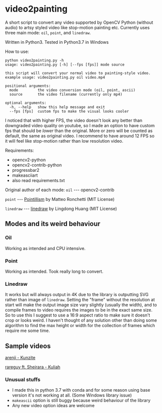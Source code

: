 # video2painting

A short script to convert any video supported by OpenCV Python (without audio) to artsy styled video like stop-motion painting etc. Currently uses three main mode: `oil`, `point`, and `linedraw`.

Written in Python3.
Tested in Python3.7 in Windows

How to use:
```
python video2painting.py -h
usage: video2painting.py [-h] [--fps [fps]] mode source

this script will convert your normal video to painting-style video. example usage: video2painting.py oil video.mp4

positional arguments:
  mode         the video conversion mode (oil, point, ascii)
  source       the video filename (currently only mp4)

optional arguments:
  -h, --help   show this help message and exit
  --fps [fps]  custom fps to make the visual looks cooler
```

I noticed that with higher FPS, the video doesn't look any better than downgraded video quality on youtube, so I made an option to have custom fps that should be *lower* than the original. More or zero will be counted as default, the same as original video. I recommend to have around 12 FPS so it will feel like stop-motion rather than low resolution video.

Requirements:
- opencv2-python
- opencv2-contrib-python
- progressbar2
- makeasciiart
- also read requirements.txt

Original author of each mode:
`oil` --- opencv2-contrib

`point` --- [Pointillism](https://github.com/matteo-ronchetti/Pointillism) by Matteo Ronchetti (MIT License)

`linedraw` --- [linedraw](https://github.com/LingDong-/linedraw) by Lingdong Huang (MIT License)

## Modes and its weird behaviour
### Oil
Working as intended and CPU intensive.
### Point
Working as intended. Took really long to convert.
### Linedraw
It works but will always output in 4K due to the library is outputting SVG rather than image of `linedraw`. Setting the "frame" without the resolution at start will make the output image size vary slightly (usually the width), and to compile frames to video requires the images to be in the exact same size. So to use this I suggest to use a 16:9 aspect ratio to make sure it doesn't crop or looks weird. I haven't thought of any solution other than doing some algorithm to find the max height or width for the collection of frames which require me some time.

## Sample videos
[arenji - Kunzite](https://www.youtube.com/watch?v=_PsMQmHJHyE)

[rareguy ft. Sheirara - Kuliah](https://www.youtube.com/watch?v=PCINnSDpkt8)

### Unusual stuffs
- I made this in python 3.7 with conda and for some reason using base version it's not working at all. (Some Windows library issue)
- `makeascii` option is still buggy because weird behaviour of the library
- Any new video option ideas are welcome
